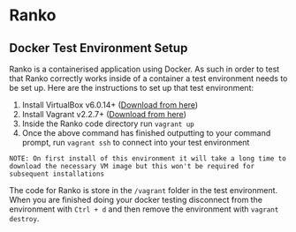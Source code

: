 # Ranko

## Docker Test Environment Setup

Ranko is a containerised application using Docker. As such in order to test that Ranko correctly works inside of a container a test environment needs to be set up. Here are the instructions to set up that test environment:

1. Install VirtualBox v6.0.14+ ([Download from here](https://www.virtualbox.org/wiki/Downloads))
2. Install Vagrant v2.2.7+ ([Download from here](https://www.vagrantup.com/downloads.html))
3. Inside the Ranko code directory run `vagrant up`
4. Once the above command has finished outputting to your command prompt, run `vagrant ssh` to connect into your test environment

```NOTE: On first install of this environment it will take a long time to download the necessary VM image but this won't be required for subsequent installations```

The code for Ranko is store in the `/vagrant` folder in the test environment. When you are finished doing your docker testing disconnect from the environment with `Ctrl + d` and then remove the environment with `vagrant destroy`.